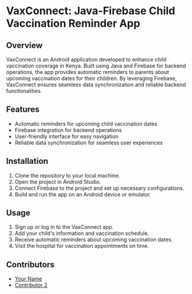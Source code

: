 # VaxConnect: Java-Firebase Child Vaccination Reminder App

## Overview

VaxConnect is an Android application developed to enhance child vaccination coverage in Kenya. Built using Java and Firebase for backend operations, the app provides automatic reminders to parents about upcoming vaccination dates for their children. By leveraging Firebase, VaxConnect ensures seamless data synchronization and reliable backend functionalities.

## Features

- Automatic reminders for upcoming child vaccination dates
- Firebase integration for backend operations
- User-friendly interface for easy navigation
- Reliable data synchronization for seamless user experiences

## Installation

1. Clone the repository to your local machine.
2. Open the project in Android Studio.
3. Connect Firebase to the project and set up necessary configurations.
4. Build and run the app on an Android device or emulator.

## Usage

1. Sign up or log in to the VaxConnect app.
2. Add your child's information and vaccination schedule.
3. Receive automatic reminders about upcoming vaccination dates.
4. Visit the hospital for vaccination appointments on time.

## Contributors

- [Your Name](https://github.com/Oluyalireuben)
- [Contributor 2](https://github.com/Zeph073)

